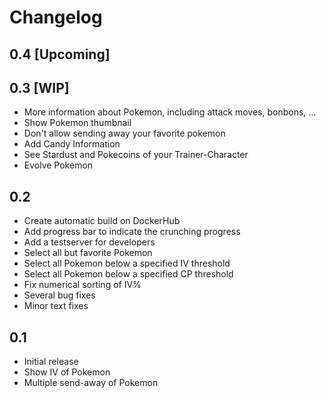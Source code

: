 # Changelog

## 0.4 [Upcoming]

## 0.3 [WIP]
* More information about Pokemon, including attack moves, bonbons, ...
* Show Pokemon thumbnail
* Don't allow sending away your favorite pokemon
* Add Candy Information
* See Stardust and Pokecoins of your Trainer-Character
* Evolve Pokemon

## 0.2
* Create automatic build on DockerHub
* Add progress bar to indicate the crunching progress
* Add a testserver for developers
* Select all but favorite Pokemon
* Select all Pokemon below a specified IV threshold
* Select all Pokemon below a specified CP threshold
* Fix numerical sorting of IV%
* Several bug fixes
* Minor text fixes

## 0.1
* Initial release
* Show IV of Pokemon
* Multiple send-away of Pokemon

